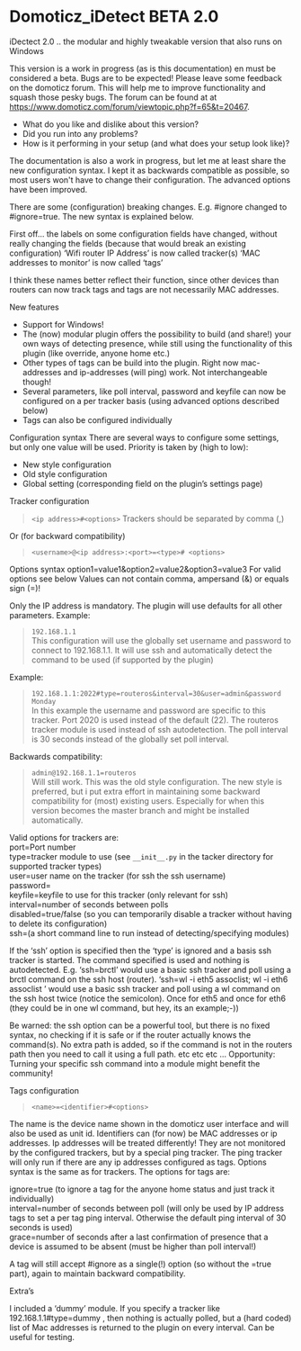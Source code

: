 # Domoticz_iDetect BETA 2.0

iDectect 2.0 .. the modular and highly tweakable version that also runs on Windows

This version is a work in progress (as is this documentation) en must be considered a beta. Bugs are to be expected! Please leave some feedback on the domoticz forum. This will help me to improve functionality and squash those pesky bugs.
The forum can be found at at https://www.domoticz.com/forum/viewtopic.php?f=65&t=20467.

* What do you like and dislike about this version?
* Did you run into any problems?
* How is it performing in your setup (and what does your setup look like)?

The documentation is also a work in progress, but let me at least share the new configuration syntax. I kept it as backwards compatible as possible, so most users won't have to change their configuration. The advanced options have been improved.

There are some (configuration) breaking changes. E.g. #ignore changed to #ignore=true. The new syntax is explained below.

First off… the labels on some configuration fields have changed, without really changing the fields (because that would break an existing configuration)
‘Wifi router IP Address’ is now called tracker(s)
‘MAC addresses to monitor’ is now called ‘tags’

I think these names better reflect their function, since other devices than routers can now track tags and tags are not necessarily MAC addresses.

New features
* Support for Windows! 
* The (now) modular plugin offers the possibility to build (and share!) your own ways of detecting presence, while still using the functionality of this plugin (like override, anyone home etc.)
* Other types of tags can be build into the plugin. Right now mac-addresses and ip-addresses (will ping) work. Not interchangeable though!
* Several parameters, like poll interval, password and keyfile can now be configured on a per tracker basis (using advanced options described below)
* Tags can also be configured individually

Configuration syntax
There are several ways to configure some settings, but only one value will be used. Priority is taken by (high to low):
* New style configuration 
* Old style configuration
* Global setting (corresponding field on the plugin’s settings page)

Tracker configuration
> `<ip address>#<options>`
Trackers should be separated by comma (,)

Or (for backward compatibility)
> `<username>@<ip address>:<port>=<type># <options>`

Options syntax
option1=value1&option2=value2&option3=value3 
For valid options see below
Values can not contain comma, ampersand (&) or equals sign (=)!

Only the IP address is mandatory. The plugin will use defaults for all other parameters. 
Example: 
> `192.168.1.1`     
This configuration will use the globally set username and password to connect to 192.168.1.1. It will use ssh and automatically detect the command to be used (if supported by the plugin)

Example:
> `192.168.1.1:2022#type=routeros&interval=30&user=admin&password Monday`     
In this example the username and password are specific to this tracker. Port 2020 is used instead of the default (22). The routeros tracker module is used instead of ssh autodetection. The poll interval is 30 seconds instead of the globally set poll interval.

Backwards compatibility:
> `admin@192.168.1.1=routeros`    
Will still work. This was the old style configuration. The new style is preferred, but i put extra effort in maintaining some backward compatibility for (most) existing users. Especially for when this version becomes the master branch and might be installed automatically.


Valid options for trackers are:   
port=Port number   
type=tracker module to use (see `__init__.py` in the tacker directory for supported tracker types)   
user=user name on the tracker (for ssh the ssh username)   
password=    
keyfile=keyfile to use for this tracker (only relevant for ssh)    
interval=number of seconds between polls    
disabled=true/false (so you can temporarily disable a tracker without having to delete its configuration)     
ssh=(a short command line to run instead of detecting/specifying modules)      

If the ‘ssh’ option is specified then the ‘type’ is ignored and a basis ssh tracker is started. The command specified is used and nothing is autodetected.
E.g. ‘ssh=brctl’ would use a basic ssh tracker and poll using a brctl command on the ssh host (router). 
‘ssh=wl -i eth5 assoclist; wl -i eth6 assoclist ’ would use a basic ssh tracker and poll using a wl command on the ssh host twice (notice the semicolon). Once for eth5 and once for eth6 (they could be in one wl command, but hey, its an example;-))

Be warned: the ssh option can be a powerful tool, but there is no fixed syntax, no checking if it is safe or if the router actually knows the command(s). No extra path is added, so if the command is not in the routers path then you need to call it using a full path.  etc etc etc … 
Opportunity: Turning your specific ssh command into a module might benefit the community!

Tags configuration    
> `<name>=<identifier>#<options>`


The name is the device name shown in the domoticz user interface and will also be used as unit id.
Identifiers can (for now) be MAC addresses or ip addresses. Ip addresses will be treated differently! They are not monitored by the configured trackers, but by a special ping tracker. The ping tracker will only run if there are any ip addresses configured as tags.
Options syntax is the same as for trackers. The options for tags are:


ignore=true (to ignore a tag for the anyone home status and just track it individually)     
interval=number of seconds between poll (will only be used by IP address tags to set a per tag ping interval. Otherwise the default ping interval of 30 seconds is used)      
grace=number of seconds after a last confirmation of presence that a device is assumed to be absent (must be higher than poll interval!)      


A tag will still accept #ignore as a single(!) option (so without the =true part), again to maintain backward compatibility.

Extra’s

I included a ‘dummy’ module. If you specify a tracker like 192.168.1.1#type=dummy , then nothing is actually polled, but a (hard coded) list of Mac addresses is returned to the plugin on every interval. Can be useful for testing.
